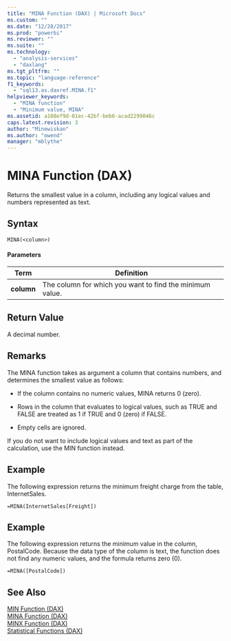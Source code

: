 ```yaml
---
title: "MINA Function (DAX) | Microsoft Docs"
ms.custom: ""
ms.date: "12/28/2017"
ms.prod: "powerbi"
ms.reviewer: ""
ms.suite: ""
ms.technology: 
  - "analysis-services"
  - "daxlang"
ms.tgt_pltfrm: ""
ms.topic: "language-reference"
f1_keywords: 
  - "sql13.as.daxref.MINA.f1"
helpviewer_keywords: 
  - "MINA function"
  - "Minimum value, MINA"
ms.assetid: a108ef9d-01ec-42bf-beb6-acad2299046c
caps.latest.revision: 3
author: "Minewiskan"
ms.author: "owend"
manager: "mblythe"
---
```

# MINA Function (DAX)
Returns the smallest value in a column, including any logical values and numbers represented as text.  
  
## Syntax  
  
```  
MINA(<column>)  
```  
  
#### Parameters  
  
|Term|Definition|  
|--------|--------------|  
|**column**|The column for which you want to find the minimum value.|  
  
## Return Value  
A decimal number.  
  
## Remarks  
The MINA function takes as argument a column that contains numbers, and determines the smallest value as follows:  
  
-   If the column contains no numeric values, MINA returns 0 (zero).  
  
-   Rows in the column that evaluates to logical values, such as TRUE and FALSE are treated as 1 if TRUE and 0 (zero) if FALSE.  
  
-   Empty cells are ignored.  
  
If you do not want to include logical values and text as part of the calculation, use the MIN function instead.  
  
## Example  
The following expression returns the minimum freight charge from the table, InternetSales.  
  
```  
=MINA(InternetSales[Freight])  
```  
  
## Example  
The following expression returns the minimum value in the column, PostalCode. Because the data type of the column is text, the function does not find any numeric values, and the formula returns zero (0).  
  
```  
=MINA([PostalCode])  
```  
  
## See Also  
[MIN Function &#40;DAX&#41;](../DAX/min-function-dax.md)  
[MINA Function &#40;DAX&#41;](../DAX/mina-function-dax.md)  
[MINX Function &#40;DAX&#41;](../DAX/minx-function-dax.md)  
[Statistical Functions &#40;DAX&#41;](../DAX/statistical-functions-dax.md)  
  
